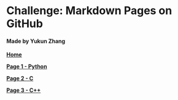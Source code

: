 # Challenge: Markdown Pages on GitHub 
#### Made by Yukun Zhang

**[Home][H]**

**[Page 1 - Python][Python Page Link]** 

**[Page 2 - C][C Page Link]**

**[Page 3 - C++][CPP Page Link]**

[H]: https://github.com/yukun2h4ng/MD-Challenge
[Python Page Link]: https://github.com/yukun2h4ng/MD-Challenge/blob/main/Python.md
[C Page Link]: https://github.com/yukun2h4ng/MD-Challenge/blob/main/C.md
[CPP Page Link]: https://github.com/yukun2h4ng/MD-Challenge/blob/main/CPP.md
